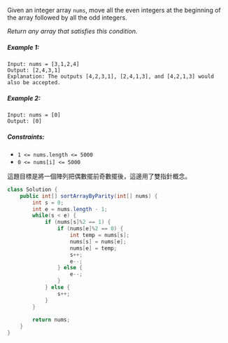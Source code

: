 Given an integer array `nums`, move all the even integers at the beginning of the array followed by all the odd integers.

*Return any array that satisfies this condition.*

##### Example 1:
```
Input: nums = [3,1,2,4]
Output: [2,4,3,1]
Explanation: The outputs [4,2,3,1], [2,4,1,3], and [4,2,1,3] would also be accepted.
```
##### Example 2:
```
Input: nums = [0]
Output: [0]
``` 

##### Constraints:

- `1 <= nums.length <= 5000`
- `0 <= nums[i] <= 5000`


這題目標是將一個陣列把偶數擺前奇數擺後，這邊用了雙指針概念。

```java
class Solution {
    public int[] sortArrayByParity(int[] nums) {
        int s = 0;
        int e = nums.length - 1;
        while(s < e) {
            if (nums[s]%2 == 1) {
                if (nums[e]%2 == 0) {
                    int temp = nums[s];
                    nums[s] = nums[e];
                    nums[e] = temp;
                    s++;
                    e--;
                } else {
                    e--;
                }
            } else {
                s++;
            }
        }
        
        return nums;
    }
}
```
